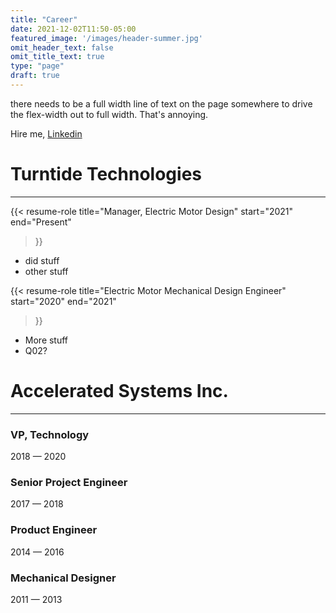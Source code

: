 ```yaml
---
title: "Career"
date: 2021-12-02T11:50-05:00
featured_image: '/images/header-summer.jpg'
omit_header_text: false
omit_title_text: true
type: "page"
draft: true
---
```

there needs to be a full width line of text on the page somewhere to drive the flex-width out to full width. That's annoying.

Hire me, [Linkedin](https://www.linkedin.com/in/andrew-flemming-aab98731/)

# Turntide Technologies

---

{{< resume-role	
	title="Manager, Electric Motor Design"
	start="2021"
	end="Present"
>}}

- did stuff
- other stuff

{{< resume-role	
	title="Electric Motor Mechanical Design Engineer"
	start="2020"
	end="2021"
>}}

- More stuff
- Q02?


# Accelerated Systems Inc.
---

### VP, Technology
2018 — 2020

### Senior Project Engineer
2017 — 2018

### Product Engineer
2014 — 2016

### Mechanical Designer
2011 — 2013